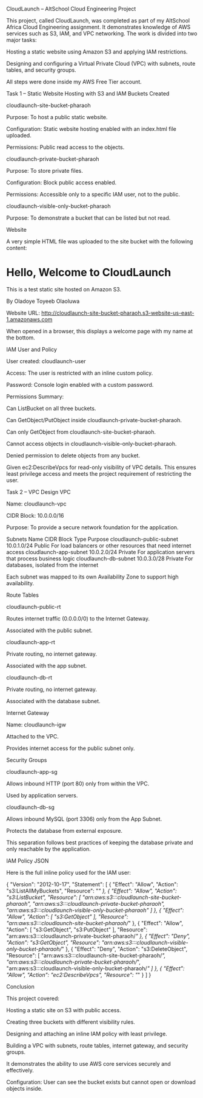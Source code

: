 CloudLaunch – AltSchool Cloud Engineering Project

This project, called CloudLaunch, was completed as part of my AltSchool Africa Cloud Engineering assignment. It demonstrates knowledge of AWS services such as S3, IAM, and VPC networking. The work is divided into two major tasks:

Hosting a static website using Amazon S3 and applying IAM restrictions.

Designing and configuring a Virtual Private Cloud (VPC) with subnets, route tables, and security groups.

All steps were done inside my AWS Free Tier account.

Task 1 – Static Website Hosting with S3 and IAM
Buckets Created

cloudlaunch-site-bucket-pharaoh

Purpose: To host a public static website.

Configuration: Static website hosting enabled with an index.html file uploaded.

Permissions: Public read access to the objects.

cloudlaunch-private-bucket-pharaoh

Purpose: To store private files.

Configuration: Block public access enabled.

Permissions: Accessible only to a specific IAM user, not to the public.

cloudlaunch-visible-only-bucket-pharaoh

Purpose: To demonstrate a bucket that can be listed but not read.




Website

A very simple HTML file was uploaded to the site bucket with the following content:

<!DOCTYPE html>
<html>
<head>
  <title>CloudLaunch</title>
</head>
<body>
  <h1>Hello, Welcome to CloudLaunch</h1>
  <p>This is a test static site hosted on Amazon S3.</p>
  <p>By Oladoye Toyeeb Olaoluwa</p>
</body>
</html>


Website URL:
http://cloudlaunch-site-bucket-pharaoh.s3-website-us-east-1.amazonaws.com

When opened in a browser, this displays a welcome page with my name at the bottom.





IAM User and Policy

User created: cloudlaunch-user

Access: The user is restricted with an inline custom policy.

Password: Console login enabled with a custom password.

Permissions Summary:

Can ListBucket on all three buckets.

Can GetObject/PutObject inside cloudlaunch-private-bucket-pharaoh.

Can only GetObject from cloudlaunch-site-bucket-pharaoh.

Cannot access objects in cloudlaunch-visible-only-bucket-pharaoh.

Denied permission to delete objects from any bucket.

Given ec2:DescribeVpcs for read-only visibility of VPC details.
This ensures least privilege access and meets the project requirement of restricting the user.



Task 2 – VPC Design
VPC

Name: cloudlaunch-vpc

CIDR Block: 10.0.0.0/16

Purpose: To provide a secure network foundation for the application.

Subnets
Name	CIDR Block	Type	Purpose
cloudlaunch-public-subnet	10.0.1.0/24	Public	For load balancers or other resources that need internet access
cloudlaunch-app-subnet	10.0.2.0/24	Private	For application servers that process business logic
cloudlaunch-db-subnet	10.0.3.0/28	Private	For databases, isolated from the internet

Each subnet was mapped to its own Availability Zone to support high availability.

Route Tables

cloudlaunch-public-rt

Routes internet traffic (0.0.0.0/0) to the Internet Gateway.

Associated with the public subnet.

cloudlaunch-app-rt

Private routing, no internet gateway.

Associated with the app subnet.

cloudlaunch-db-rt

Private routing, no internet gateway.

Associated with the database subnet.

Internet Gateway

Name: cloudlaunch-igw

Attached to the VPC.

Provides internet access for the public subnet only.

Security Groups

cloudlaunch-app-sg

Allows inbound HTTP (port 80) only from within the VPC.

Used by application servers.

cloudlaunch-db-sg

Allows inbound MySQL (port 3306) only from the App Subnet.

Protects the database from external exposure.

This separation follows best practices of keeping the database private and only reachable by the application.

IAM Policy JSON

Here is the full inline policy used for the IAM user:

{
  "Version": "2012-10-17",
  "Statement": [
    {
      "Effect": "Allow",
      "Action": "s3:ListAllMyBuckets",
      "Resource": "*"
    },
    {
      "Effect": "Allow",
      "Action": "s3:ListBucket",
      "Resource": [
        "arn:aws:s3:::cloudlaunch-site-bucket-pharaoh",
        "arn:aws:s3:::cloudlaunch-private-bucket-pharaoh",
        "arn:aws:s3:::cloudlaunch-visible-only-bucket-pharaoh"
      ]
    },
    {
      "Effect": "Allow",
      "Action": [
        "s3:GetObject"
      ],
      "Resource": "arn:aws:s3:::cloudlaunch-site-bucket-pharaoh/*"
    },
    {
      "Effect": "Allow",
      "Action": [
        "s3:GetObject",
        "s3:PutObject"
      ],
      "Resource": "arn:aws:s3:::cloudlaunch-private-bucket-pharaoh/*"
    },
    {
      "Effect": "Deny",
      "Action": "s3:GetObject",
      "Resource": "arn:aws:s3:::cloudlaunch-visible-only-bucket-pharaoh/*"
    },
    {
      "Effect": "Deny",
      "Action": "s3:DeleteObject",
      "Resource": [
        "arn:aws:s3:::cloudlaunch-site-bucket-pharaoh/*",
        "arn:aws:s3:::cloudlaunch-private-bucket-pharaoh/*",
        "arn:aws:s3:::cloudlaunch-visible-only-bucket-pharaoh/*"
      ]
    },
    {
      "Effect": "Allow",
      "Action": "ec2:DescribeVpcs",
      "Resource": "*"
    }
  ]
}

Conclusion

This project covered:

Hosting a static site on S3 with public access.

Creating three buckets with different visibility rules.

Designing and attaching an inline IAM policy with least privilege.

Building a VPC with subnets, route tables, internet gateway, and security groups.

It demonstrates the ability to use AWS core services securely and effectively.





Configuration: User can see the bucket exists but cannot open or download objects inside.
